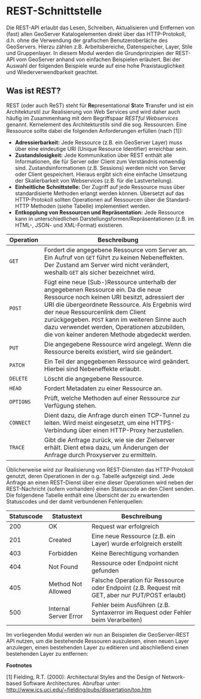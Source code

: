 REST-Schnittstelle
==================

Die REST-API erlaubt das Lesen, Schreiben, Aktualisieren und Entfernen von (fast)
allen GeoServer Katalogelementen direkt über das HTTP-Protokoll, d.h. ohne die
Verwendung der grafischen Benutzeroberläche des GeoServers. Hierzu zählen z.B.
Arbeitsbereiche, Datenspeicher, Layer, Stile und Gruppenlayer. In diesem Modul
werden die Grundprinzipien der REST-API vom GeoServer anhand von einfachen
Beispielen erläutert. Bei der Auswahl der folgenden Beispiele wurde auf eine hohe
Praxistauglichkeit und Wiederverwendbarkeit geachtet.

## Was ist REST?

REST (oder auch ReST) steht für **Re**presentational **S**tate **T**ransfer und ist ein Architekturstil
zur Realisierung von Web Services und wird daher auch häufig im Zusammenhang mit
dem Begriffspaar *RESTful Webservices* genannt. Kernelement des Architekturstils
sind die sog. Ressourcen. Eine Ressource sollte dabei die folgenden Anforderungen
erfüllen (nach [1]):

- **Adressierbarkeit:** Jede Ressource (z.B. ein GeoServer Layer) muss über
  eine eindeutige URI (Unique Resource Identifier) erreichbar sein.
- **Zustandslosigkeit:** Jede Kommunikation über REST enthält alle Informationen,
  die für Server oder Client zum Verständnis notwendig sind. Zustandsinformationen
  (z.B. Sessions) werden nicht von Server oder Client gespeichert. Hieraus ergibt
  sich eine einfache Umsetzung der Skalierbarkeit von Webservices (z.B. für die
  Lastverteilung).
- **Einheitliche Schnittstelle:** Der Zugriff auf jede Ressource muss über
  standardisierte Methoden erlangt werden können. Übersetzt auf das HTTP-Protokoll
  sollten Operationen auf Ressourcen über die Standard-HTTP Methoden (siehe Tabelle)
  implementiert werden.
- **Entkopplung von Ressourcen und Repräsentation:** Jede Ressource kann in
  unterschiedlichen Darstellungsformen/Repräsentationen (z.B. im HTML-, JSON-
  und XML-Format) existieren.

| Operation | Beschreibung |
| --------- | ----------- |
| `GET` | Fordert die angegebene Ressource vom Server an. Ein Aufruf von `GET` führt zu keinen Nebeneffekten. Der Zustand am Server wird nicht verändert, weshalb `GET` als sicher bezeichnet wird. |
| `POST` | Fügt eine neue (Sub-)Ressource unterhalb der angegebenen Ressource ein. Da die neue Ressource noch keinen URI besitzt, adressiert der URI die übergeordnete Ressource. Als Ergebnis wird der neue Ressourcenlink dem Client zurückgegeben. `POST` kann im weiteren Sinne auch dazu verwendet werden, Operationen abzubilden, die von keiner anderen Methode abgedeckt werden. |
| `PUT` | Die angegebene Ressource wird angelegt. Wenn die Ressource bereits existiert, wird sie geändert. |
| `PATCH` | Ein Teil der angegebenen Ressource wird geändert. Hierbei sind Nebeneffekte erlaubt. |
| `DELETE` | Löscht die angegebene Ressource. |
| `HEAD` | Fordert Metadaten zu einer Ressource an. |
| `OPTIONS` | Prüft, welche Methoden auf einer Ressource zur Verfügung stehen. |
| `CONNECT` | Dient dazu, die Anfrage durch einen TCP-Tunnel zu leiten. Wird meist eingesetzt, um eine HTTPS-Verbindung über einen HTTP-Proxy herzustellen. |
| `TRACE` | Gibt die Anfrage zurück, wie sie der Zielserver erhält. Dient etwa dazu, um Änderungen der Anfrage durch Proxyserver zu ermitteln. |

Üblicherweise wird zur Realisierung von REST-Diensten das HTTP-Protokoll genutzt,
deren Operationen in der o.g. Tabelle aufgezeigt sind. Jede Anfrage an einen
REST-Dienst über eine dieser Operationen wird neben der REST-Nachricht (sofern vorhanden)
einen Statuscode an den Client senden. Die folgendene Tabelle enthält eine
Übersicht der zu erwartenden Statuscodes und der damit verbundenen Fehlerquellen:

| Statuscode | Statustext | Beschreibung |
| ----------- | ----------- | ----------- |
| 200 | OK | Request war erfolgreich |
| 201 | Created | Eine neue Ressource (z.B. ein Layer) wurde erfolgreich erstellt |
| 403 | Forbidden | Keine Berechtigung vorhanden  |
| 404 | Not Found | Ressource oder Endpoint nicht gefunden |
| 405 | Method Not Allowed | Falsche Operation für Ressource oder Endpoint (z.B. Request mit GET, aber nur PUT/POST erlaubt) |
| 500 | Internal Server Error | Fehler beim Ausführen (z.B. Syntaxerror im Request oder Fehler beim Verarbeiten) |

Im vorliegenden Modul werden wir nun an Beispielen die GeoServer-REST API nutzen,
um die bestehende Ressouren auszulesen, einen neuen Layer anzulegen, einen
bestehenden Layer zu editieren und abschließend einen bestehenden Layer zu entfernen:

**Footnotes**

[1] Fielding, R.T. (2000): Architectural Styles and the Design of Network-based Software Architectures. Abrufbar unter: <http://www.ics.uci.edu/~fielding/pubs/dissertation/top.htm>
